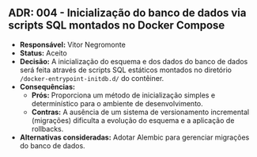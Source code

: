 
## ADR: 004 - Inicialização do banco de dados via scripts SQL montados no Docker Compose
- **Responsável:** Vitor Negromonte
- **Status:** Aceito
- **Decisão:** A inicialização do esquema e dos dados do banco de dados será feita através de scripts SQL estáticos montados no diretório `/docker-entrypoint-initdb.d/` do contêiner.
- **Consequências:**
    - **Prós:** Proporciona um método de inicialização simples e determinístico para o ambiente de desenvolvimento.
    - **Contras:** A ausência de um sistema de versionamento incremental (migrações) dificulta a evolução do esquema e a aplicação de rollbacks.
- **Alternativas consideradas:** Adotar Alembic para gerenciar migrações do banco de dados.